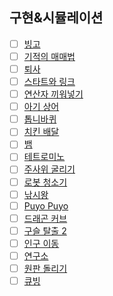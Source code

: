 ## 구현&시뮬레이션
- [ ] [빙고](https://www.acmicpc.net/problem/2578)
- [ ] [기적의 매매법](https://www.acmicpc.net/problem/20546)
- [ ] [퇴사](https://www.acmicpc.net/problem/14501)
- [ ] [스타트와 링크](https://www.acmicpc.net/problem/14889)
- [ ] [연산자 끼워넣기](https://www.acmicpc.net/problem/14888)
- [ ] [아기 상어](https://www.acmicpc.net/problem/16236)
- [ ] [톱니바퀴](https://www.acmicpc.net/problem/14891)
- [ ] [치킨 배달](https://www.acmicpc.net/problem/15686)
- [ ] [뱀](https://www.acmicpc.net/problem/3190)
- [ ] [테트로미노](https://www.acmicpc.net/problem/14500)
- [ ] [주사위 굴리기](https://www.acmicpc.net/problem/14499)
- [ ] [로봇 청소기](https://www.acmicpc.net/problem/14503)
- [ ] [낚시왕](https://www.acmicpc.net/problem/17143)
- [ ] [Puyo Puyo](https://www.acmicpc.net/problem/11559)
- [ ] [드래곤 커브](https://www.acmicpc.net/problem/15685)
- [ ] [구슬 탈출 2](https://www.acmicpc.net/problem/13460)
- [ ] [인구 이동](https://www.acmicpc.net/problem/16234)
- [ ] [연구소](https://www.acmicpc.net/problem/14502)
- [ ] [원판 돌리기](https://www.acmicpc.net/problem/17822)
- [ ] [큐빙](https://www.acmicpc.net/problem/5373)
